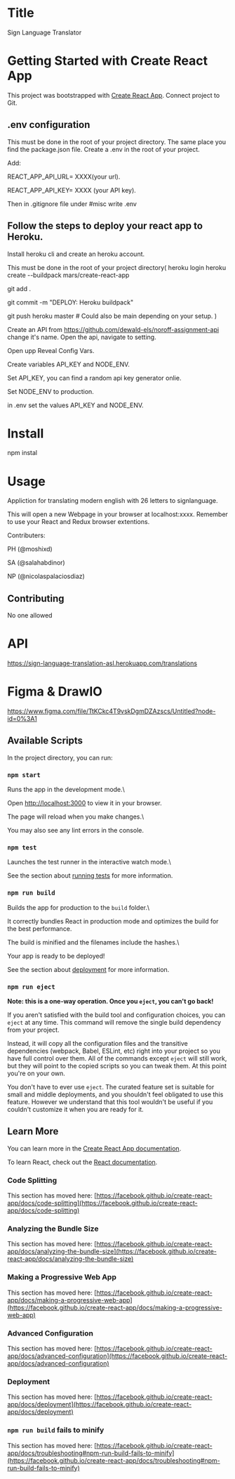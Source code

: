 # Title
Sign Language Translator

# Getting Started with Create React App

This project was bootstrapped with [Create React App](https://github.com/facebook/create-react-app).
Connect project to Git.

## .env configuration
This must be done in the root of your project directory.
The same place you find the package.json file.
Create a .env in the root of your project.

Add:

REACT_APP_API_URL= XXXX(your url).

REACT_APP_API_KEY= XXXX (your API key).

Then in .gitignore file under #misc write .env

## Follow the steps to deploy your react app to Heroku.
Install heroku cli and create an heroku account.

This must be done in the root of your project directory(
heroku login
heroku create --buildpack mars/create-react-app

git add .

git commit -m "DEPLOY: Heroku buildpack"

git push heroku master # Could also be main depending on your setup.
)

Create an API from https://github.com/dewald-els/noroff-assignment-api change it's name. Open the api, navigate to setting.

Open upp Reveal Config Vars.

Create variables API_KEY and NODE_ENV.

Set API_KEY, you can find a random api key generator onlie.

Set NODE_ENV to production.

in .env set the values API_KEY and NODE_ENV.

# Install
npm instal

# Usage
Appliction for translating modern english with 26 letters to signlanguage.

This will open a new Webpage in your browser at localhost:xxxx. Remember to use your React and Redux browser extentions.

Contributers:

PH (@moshixd)

SA (@salahabdinor)

NP (@nicolaspalaciosdiaz)

## Contributing
No one allowed

# API
https://sign-language-translation-asl.herokuapp.com/translations

# Figma & DrawIO
https://www.figma.com/file/TtKCkc4T9vskDgmDZAzscs/Untitled?node-id=0%3A1

## Available Scripts

In the project directory, you can run:

### `npm start`

Runs the app in the development mode.\

Open [http://localhost:3000](http://localhost:3000) to view it in your browser.

The page will reload when you make changes.\

You may also see any lint errors in the console.

### `npm test`

Launches the test runner in the interactive watch mode.\

See the section about [running tests](https://facebook.github.io/create-react-app/docs/running-tests) for more information.

### `npm run build`

Builds the app for production to the `build` folder.\

It correctly bundles React in production mode and optimizes the build for the best performance.

The build is minified and the filenames include the hashes.\

Your app is ready to be deployed!

See the section about [deployment](https://facebook.github.io/create-react-app/docs/deployment) for more information.

### `npm run eject`

**Note: this is a one-way operation. Once you `eject`, you can't go back!**

If you aren't satisfied with the build tool and configuration choices, you can `eject` at any time. This command will remove the single build dependency from your project.

Instead, it will copy all the configuration files and the transitive dependencies (webpack, Babel, ESLint, etc) right into your project so you have full control over them. All of the commands except `eject` will still work, but they will point to the copied scripts so you can tweak them. At this point you're on your own.

You don't have to ever use `eject`. The curated feature set is suitable for small and middle deployments, and you shouldn't feel obligated to use this feature. However we understand that this tool wouldn't be useful if you couldn't customize it when you are ready for it.

## Learn More

You can learn more in the [Create React App documentation](https://facebook.github.io/create-react-app/docs/getting-started).

To learn React, check out the [React documentation](https://reactjs.org/).

### Code Splitting

This section has moved here: [https://facebook.github.io/create-react-app/docs/code-splitting](https://facebook.github.io/create-react-app/docs/code-splitting)

### Analyzing the Bundle Size

This section has moved here: [https://facebook.github.io/create-react-app/docs/analyzing-the-bundle-size](https://facebook.github.io/create-react-app/docs/analyzing-the-bundle-size)

### Making a Progressive Web App

This section has moved here: [https://facebook.github.io/create-react-app/docs/making-a-progressive-web-app](https://facebook.github.io/create-react-app/docs/making-a-progressive-web-app)

### Advanced Configuration

This section has moved here: [https://facebook.github.io/create-react-app/docs/advanced-configuration](https://facebook.github.io/create-react-app/docs/advanced-configuration)

### Deployment

This section has moved here: [https://facebook.github.io/create-react-app/docs/deployment](https://facebook.github.io/create-react-app/docs/deployment)

### `npm run build` fails to minify

This section has moved here: [https://facebook.github.io/create-react-app/docs/troubleshooting#npm-run-build-fails-to-minify](https://facebook.github.io/create-react-app/docs/troubleshooting#npm-run-build-fails-to-minify)
